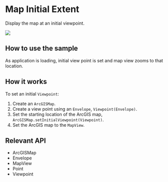 # Map Initial Extent

Display the map at an initial viewpoint.

![]("MapInitialExtent.png)

## How to use the sample

As application is loading, initial view point is set and map view zooms to that location.

## How it works

To set an initial `Viewpoint`:


  1. Create an `ArcGISMap`.
  2. Create a view point using an `Envelope`, `Viewpoint(Envelope)`.
  3. Set the starting location of the ArcGIS map, `ArcGISMap.setInitialViewpoint(Viewpoint)`.
  4. Set the ArcGIS map to the `MapView`.


## Relevant API


  * ArcGISMap
  * Envelope
  * MapView
  * Point
  * Viewpoint



